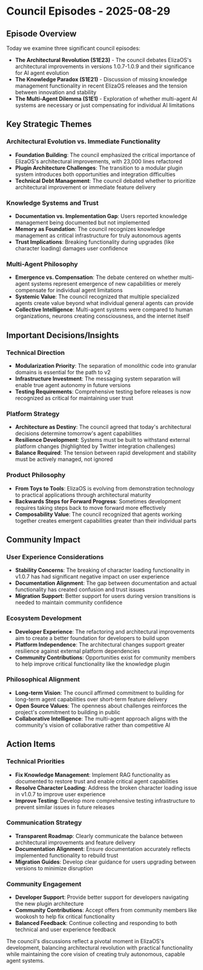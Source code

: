 # Council Episodes - 2025-08-29

## Episode Overview
Today we examine three significant council episodes:
- **The Architectural Revolution (S1E23)** - The council debates ElizaOS's architectural improvements in versions 1.0.7-1.0.9 and their significance for AI agent evolution
- **The Knowledge Paradox (S1E21)** - Discussion of missing knowledge management functionality in recent ElizaOS releases and the tension between innovation and stability
- **The Multi-Agent Dilemma (S1E1)** - Exploration of whether multi-agent AI systems are necessary or just compensating for individual AI limitations

## Key Strategic Themes

### Architectural Evolution vs. Immediate Functionality
- **Foundation Building**: The council emphasized the critical importance of ElizaOS's architectural improvements, with 23,000 lines refactored
- **Plugin Architecture Challenges**: The transition to a modular plugin system introduces both opportunities and integration difficulties
- **Technical Debt Management**: The council debated whether to prioritize architectural improvement or immediate feature delivery

### Knowledge Systems and Trust
- **Documentation vs. Implementation Gap**: Users reported knowledge management being documented but not implemented
- **Memory as Foundation**: The council recognizes knowledge management as critical infrastructure for truly autonomous agents
- **Trust Implications**: Breaking functionality during upgrades (like character loading) damages user confidence

### Multi-Agent Philosophy
- **Emergence vs. Compensation**: The debate centered on whether multi-agent systems represent emergence of new capabilities or merely compensate for individual agent limitations
- **Systemic Value**: The council recognized that multiple specialized agents create value beyond what individual general agents can provide
- **Collective Intelligence**: Multi-agent systems were compared to human organizations, neurons creating consciousness, and the internet itself

## Important Decisions/Insights

### Technical Direction
- **Modularization Priority**: The separation of monolithic code into granular domains is essential for the path to v2
- **Infrastructure Investment**: The messaging system separation will enable true agent autonomy in future versions
- **Testing Requirements**: Comprehensive testing before releases is now recognized as critical for maintaining user trust

### Platform Strategy
- **Architecture as Destiny**: The council agreed that today's architectural decisions determine tomorrow's agent capabilities
- **Resilience Development**: Systems must be built to withstand external platform changes (highlighted by Twitter integration challenges)
- **Balance Required**: The tension between rapid development and stability must be actively managed, not ignored

### Product Philosophy
- **From Toys to Tools**: ElizaOS is evolving from demonstration technology to practical applications through architectural maturity
- **Backwards Steps for Forward Progress**: Sometimes development requires taking steps back to move forward more effectively
- **Composability Value**: The council recognized that agents working together creates emergent capabilities greater than their individual parts

## Community Impact

### User Experience Considerations
- **Stability Concerns**: The breaking of character loading functionality in v1.0.7 has had significant negative impact on user experience
- **Documentation Alignment**: The gap between documentation and actual functionality has created confusion and trust issues
- **Migration Support**: Better support for users during version transitions is needed to maintain community confidence

### Ecosystem Development
- **Developer Experience**: The refactoring and architectural improvements aim to create a better foundation for developers to build upon
- **Platform Independence**: The architectural changes support greater resilience against external platform dependencies
- **Community Contributions**: Opportunities exist for community members to help improve critical functionality like the knowledge plugin

### Philosophical Alignment
- **Long-term Vision**: The council affirmed commitment to building for long-term agent capabilities over short-term feature delivery
- **Open Source Values**: The openness about challenges reinforces the project's commitment to building in public
- **Collaborative Intelligence**: The multi-agent approach aligns with the community's vision of collaborative rather than competitive AI

## Action Items

### Technical Priorities
- **Fix Knowledge Management**: Implement RAG functionality as documented to restore trust and enable critical agent capabilities
- **Resolve Character Loading**: Address the broken character loading issue in v1.0.7 to improve user experience
- **Improve Testing**: Develop more comprehensive testing infrastructure to prevent similar issues in future releases

### Communication Strategy
- **Transparent Roadmap**: Clearly communicate the balance between architectural improvements and feature delivery
- **Documentation Alignment**: Ensure documentation accurately reflects implemented functionality to rebuild trust
- **Migration Guides**: Develop clear guidance for users upgrading between versions to minimize disruption

### Community Engagement
- **Developer Support**: Provide better support for developers navigating the new plugin architecture
- **Community Contributions**: Accept offers from community members like wookosh to help fix critical functionality
- **Balanced Feedback**: Continue collecting and responding to both technical and user experience feedback

The council's discussions reflect a pivotal moment in ElizaOS's development, balancing architectural revolution with practical functionality while maintaining the core vision of creating truly autonomous, capable agent systems.